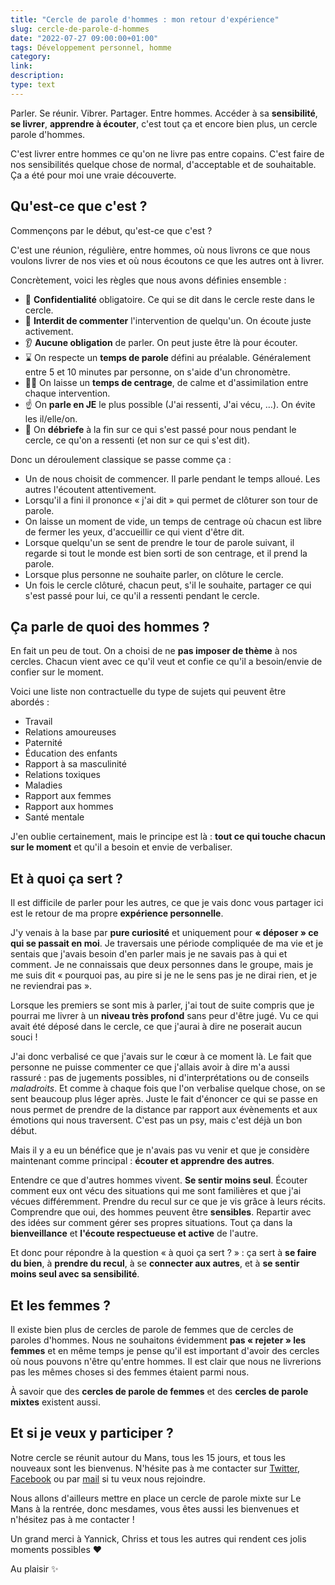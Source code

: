 ```yaml
---
title: "Cercle de parole d'hommes : mon retour d'expérience"
slug: cercle-de-parole-d-hommes
date: "2022-07-27 09:00:00+01:00"
tags: Développement personnel, homme
category: 
link: 
description: 
type: text
---
```


Parler. Se réunir. Vibrer. Partager. Entre hommes. Accéder à sa __sensibilité__, __se livrer__, __apprendre à écouter__, c'est tout ça et encore bien plus, un cercle parole d'hommes.

C'est livrer entre hommes ce qu'on ne livre pas entre copains. C'est faire de nos sensibilités quelque chose de normal, d'acceptable et de souhaitable. Ça a été pour moi une vraie découverte.

<!-- TEASER_END -->

## Qu'est-ce que c'est ?

Commençons par le début, qu'est-ce que c'est ?

C'est une réunion, régulière, entre hommes, où nous livrons ce que nous voulons livrer de nos vies et où nous écoutons ce que les autres ont à livrer.

Concrètement, voici les règles que nous avons définies ensemble :
- 🤫 __Confidentialité__ obligatoire. Ce qui se dit dans le cercle reste dans le cercle.
- 🚫 __Interdit de commenter__ l'intervention de quelqu'un. On écoute juste activement.
- 👂 __Aucune obligation__ de parler. On peut juste être là pour écouter.
- ⌛ On respecte un __temps de parole__ défini au préalable. Généralement entre 5 et 10 minutes par personne, on s'aide d'un chronomètre.
- 🧘‍♂️ On laisse un __temps de centrage__, de calme et d'assimilation entre chaque intervention.
- ☝️ On __parle en JE__ le plus possible (J'ai ressenti, J'ai vécu, …). On évite les il/elle/on.
- 📑 On __débriefe__ à la fin sur ce qui s'est passé pour nous pendant le cercle, ce qu'on a ressenti (et non sur ce qui s'est dit).

Donc un déroulement classique se passe comme ça :
- Un de nous choisit de commencer. Il parle pendant le temps alloué. Les autres l'écoutent attentivement.
- Lorsqu'il a fini il prononce « j'ai dit » qui permet de clôturer son tour de parole.
- On laisse un moment de vide, un temps de centrage où chacun est libre de fermer les yeux, d'accueillir ce qui vient d'être dit.
- Lorsque quelqu'un se sent de prendre le tour de parole suivant, il regarde si tout le monde est bien sorti de son centrage, et il prend la parole.
- Lorsque plus personne ne souhaite parler, on clôture le cercle.
- Un fois le cercle clôturé, chacun peut, s'il le souhaite, partager ce qui s'est passé pour lui, ce qu'il a ressenti pendant le cercle.

## Ça parle de quoi des hommes ?

En fait un peu de tout. On a choisi de ne __pas imposer de thème__ à nos cercles. Chacun vient avec ce qu'il veut et confie ce qu'il a besoin/envie de confier sur le moment.

Voici une liste non contractuelle du type de sujets qui peuvent être abordés :

- Travail
- Relations amoureuses
- Paternité
- Éducation des enfants
- Rapport à sa masculinité
- Relations toxiques
- Maladies
- Rapport aux femmes
- Rapport aux hommes
- Santé mentale

J'en oublie certainement, mais le principe est là : __tout ce qui touche chacun sur le moment__ et qu'il a besoin et envie de verbaliser.

## Et à quoi ça sert ?

Il est difficile de parler pour les autres, ce que je vais donc vous partager ici est le retour de ma propre __expérience personnelle__.

J'y venais à la base par __pure curiosité__ et uniquement pour __« déposer » ce qui se passait en moi__. Je traversais une période compliquée de ma vie et je sentais que j'avais besoin d'en parler mais je ne savais pas à qui et comment. Je ne connaissais que deux personnes dans le groupe, mais je me suis dit « pourquoi pas, au pire si je ne le sens pas je ne dirai rien, et je ne reviendrai pas ».

Lorsque les premiers se sont mis à parler, j'ai tout de suite compris que je pourrai me livrer à un __niveau très profond__ sans peur d'être jugé. Vu ce qui avait été déposé dans le cercle, ce que j'aurai à dire ne poserait aucun souci !

J'ai donc verbalisé ce que j'avais sur le cœur à ce moment là. Le fait que personne ne puisse commenter ce que j'allais avoir à dire m'a aussi rassuré : pas de jugements possibles, ni d'interprétations ou de conseils _maladroits_. Et comme à chaque fois que l'on verbalise quelque chose, on se sent beaucoup plus léger après. Juste le fait d'énoncer ce qui se passe en nous permet de prendre de la distance par rapport aux évènements et aux émotions qui nous traversent. C'est pas un psy, mais c'est déjà un bon début.

Mais il y a eu un bénéfice que je n'avais pas vu venir et que je considère maintenant comme principal : __écouter et apprendre des autres__.

Entendre ce que d'autres hommes vivent. __Se sentir moins seul__. Écouter comment eux ont vécu des situations qui me sont familières et que j'ai vécues différemment. Prendre du recul sur ce que je vis grâce à leurs récits. Comprendre que oui, des hommes peuvent être __sensibles__. Repartir avec des idées sur comment gérer ses propres situations. Tout ça dans la __bienveillance__ et __l'écoute respectueuse et active__ de l'autre.

Et donc pour répondre à la question « à quoi ça sert ? » : ça sert à __se faire du bien__, à __prendre du recul__, à se __connecter aux autres__, et à __se sentir moins seul avec sa sensibilité__.


## Et les femmes ?

Il existe bien plus de cercles de parole de femmes que de cercles de paroles d'hommes. Nous ne souhaitons évidemment __pas « rejeter » les femmes__ et en même temps je pense qu'il est important d'avoir des cercles où nous pouvons n'être qu'entre hommes. Il est clair que nous ne livrerions pas les mêmes choses si des femmes étaient parmi nous.

À savoir que des __cercles de parole de femmes__ et des __cercles de parole mixtes__ existent aussi.

## Et si je veux y participer ?

Notre cercle se réunit autour du Mans, tous les 15 jours, et tous les nouveaux sont les bienvenus. N'hésite pas à me contacter sur [Twitter](https://twitter.com/vjousse), [Facebook](https://www.facebook.com/vjousse) ou par [mail](mailto:vincent@jousse.org) si tu veux nous rejoindre.

 Nous allons d'ailleurs mettre en place un cercle de parole mixte sur Le Mans à la rentrée, donc mesdames, vous êtes aussi les bienvenues et n'hésitez pas à me contacter !

Un grand merci à Yannick, Chriss et tous les autres qui rendent ces jolis moments possibles ❤️

 Au plaisir ✨
